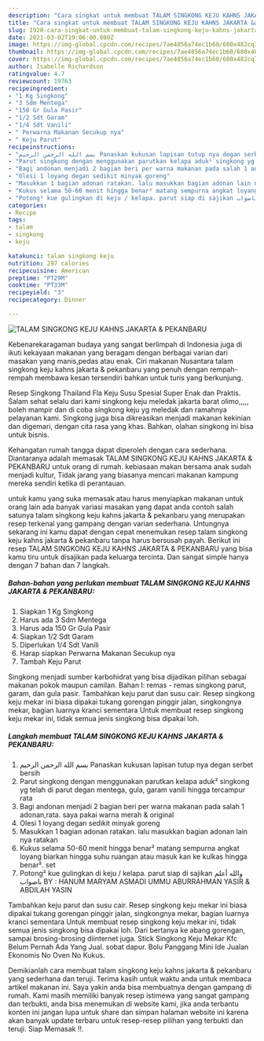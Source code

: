 ```yaml
---
description: "Cara singkat untuk membuat TALAM SINGKONG KEJU KAHNS JAKARTA &amp;amp; PEKANBARU Homemade"
title: "Cara singkat untuk membuat TALAM SINGKONG KEJU KAHNS JAKARTA &amp;amp; PEKANBARU Homemade"
slug: 1920-cara-singkat-untuk-membuat-talam-singkong-keju-kahns-jakarta-and-amp-pekanbaru-homemade
date: 2021-03-02T19:06:00.080Z
image: https://img-global.cpcdn.com/recipes/7ae4856a74ec1b60/680x482cq70/talam-singkong-keju-kahns-jakarta-pekanbaru-foto-resep-utama.jpg
thumbnail: https://img-global.cpcdn.com/recipes/7ae4856a74ec1b60/680x482cq70/talam-singkong-keju-kahns-jakarta-pekanbaru-foto-resep-utama.jpg
cover: https://img-global.cpcdn.com/recipes/7ae4856a74ec1b60/680x482cq70/talam-singkong-keju-kahns-jakarta-pekanbaru-foto-resep-utama.jpg
author: Isabelle Richardson
ratingvalue: 4.7
reviewcount: 19763
recipeingredient:
- "1 Kg Singkong"
- "3 Sdm Mentega"
- "150 Gr Gula Pasir"
- "1/2 Sdt Garam"
- "1/4 Sdt Vanili"
- " Perwarna Makanan Secukup nya"
- " Keju Parut"
recipeinstructions:
- "بسم الله الرحمن الرحيم Panaskan kukusan lapisan tutup nya degan serbet bersih"
- "Parut singkong dengan menggunakan parutkan kelapa aduk² singkong yg telah di parut degan mentega, gula, garam vanili hingga tercampur rata"
- "Bagi andonan menjadi 2 bagian beri per warna makanan pada salah 1 adonan,rata. saya pakai warna merah &amp; original"
- "Olesi 1 loyang degan sedikit minyak goreng"
- "Masukkan 1 bagian adonan ratakan. lalu masukkan bagian adonan lain nya ratakan"
- "Kukus selama 50-60 menit hingga benar² matang sempurna angkat loyang biarkan hingga suhu ruangan atau masuk kan ke kulkas hingga benar². set"
- "Potong² kue gulingkan di keju / kelapa. parut siap di sajikan والله أعلم باصواب BY : HANUM MARYAM ASMADI UMMU ABURRAHMAN YASIR &amp; ABDILAH YASIN"
categories:
- Recipe
tags:
- talam
- singkong
- keju

katakunci: talam singkong keju 
nutrition: 297 calories
recipecuisine: American
preptime: "PT29M"
cooktime: "PT33M"
recipeyield: "3"
recipecategory: Dinner

---
```



![TALAM SINGKONG KEJU KAHNS JAKARTA &amp; PEKANBARU](https://img-global.cpcdn.com/recipes/7ae4856a74ec1b60/680x482cq70/talam-singkong-keju-kahns-jakarta-pekanbaru-foto-resep-utama.jpg)

Kebenarekaragaman budaya yang sangat berlimpah di Indonesia juga di ikuti kekayaan makanan yang beragam dengan berbagai varian dari masakan yang manis,pedas atau enak. Ciri makanan Nusantara talam singkong keju kahns jakarta &amp; pekanbaru yang penuh dengan rempah-rempah membawa kesan tersendiri bahkan untuk turis yang berkunjung.


Resep Singkong Thailand Fla Keju Susu Spesial Super Enak dan Praktis. Salam sehat selalu dari kami singkong keju meledak jakarta barat olimo,,,,, boleh mampir dan di coba singkong keju yg meledak dan ramahnya pelayanan kami. Singkong juga bisa dikreasikan menjadi makanan kekinian dan digemari, dengan cita rasa yang khas. Bahkan, olahan singkong ini bisa untuk bisnis.

Kehangatan rumah tangga dapat diperoleh dengan cara sederhana. Diantaranya adalah memasak TALAM SINGKONG KEJU KAHNS JAKARTA &amp; PEKANBARU untuk orang di rumah. kebiasaan makan bersama anak sudah menjadi kultur, Tidak jarang yang biasanya mencari makanan kampung mereka sendiri ketika di perantauan.

untuk kamu yang suka memasak atau harus menyiapkan makanan untuk orang lain ada banyak variasi masakan yang dapat anda contoh salah satunya talam singkong keju kahns jakarta &amp; pekanbaru yang merupakan resep terkenal yang gampang dengan varian sederhana. Untungnya sekarang ini kamu dapat dengan cepat menemukan resep talam singkong keju kahns jakarta &amp; pekanbaru tanpa harus bersusah payah.
Berikut ini resep TALAM SINGKONG KEJU KAHNS JAKARTA &amp; PEKANBARU yang bisa kamu tiru untuk disajikan pada keluarga tercinta. Dan sangat simple hanya dengan 7 bahan dan 7 langkah.


<!--inarticleads1-->

##### Bahan-bahan yang perlukan membuat TALAM SINGKONG KEJU KAHNS JAKARTA &amp; PEKANBARU:

1. Siapkan 1 Kg Singkong
1. Harus ada 3 Sdm Mentega
1. Harus ada 150 Gr Gula Pasir
1. Siapkan 1/2 Sdt Garam
1. Diperlukan 1/4 Sdt Vanili
1. Harap siapkan  Perwarna Makanan Secukup nya
1. Tambah  Keju Parut


Singkong menjadi sumber karbohidrat yang bisa dijadikan pilihan sebagai makanan pokok maupun camilan. Bahan I: remas - remas singkong parut, garam, dan gula pasir. Tambahkan keju parut dan susu cair. Resep singkong keju mekar ini biasa dipakai tukang gorengan pinggir jalan, singkongnya mekar, bagian luarnya kranci sementara Untuk membuat resep singkong keju mekar ini, tidak semua jenis singkong bisa dipakai loh. 

<!--inarticleads2-->

##### Langkah membuat  TALAM SINGKONG KEJU KAHNS JAKARTA &amp; PEKANBARU:

1. بسم الله الرحمن الرحيم Panaskan kukusan lapisan tutup nya degan serbet bersih
1. Parut singkong dengan menggunakan parutkan kelapa aduk² singkong yg telah di parut degan mentega, gula, garam vanili hingga tercampur rata
1. Bagi andonan menjadi 2 bagian beri per warna makanan pada salah 1 adonan,rata. saya pakai warna merah &amp; original
1. Olesi 1 loyang degan sedikit minyak goreng
1. Masukkan 1 bagian adonan ratakan. lalu masukkan bagian adonan lain nya ratakan
1. Kukus selama 50-60 menit hingga benar² matang sempurna angkat loyang biarkan hingga suhu ruangan atau masuk kan ke kulkas hingga benar². set
1. Potong² kue gulingkan di keju / kelapa. parut siap di sajikan والله أعلم باصواب BY : HANUM MARYAM ASMADI UMMU ABURRAHMAN YASIR &amp; ABDILAH YASIN


Tambahkan keju parut dan susu cair. Resep singkong keju mekar ini biasa dipakai tukang gorengan pinggir jalan, singkongnya mekar, bagian luarnya kranci sementara Untuk membuat resep singkong keju mekar ini, tidak semua jenis singkong bisa dipakai loh. Dari bertanya ke abang gorengan, sampai brosing-brosing diinternet juga. Stick Singkong Keju Mekar Kfc Belum Pernah Ada Yang Jual. sobat dapur. Bolu Panggang Mini Ide Jualan Ekonomis No Oven No Kukus. 

Demikianlah cara membuat talam singkong keju kahns jakarta &amp; pekanbaru yang sederhana dan teruji. Terima kasih untuk waktu anda untuk membaca artikel makanan ini. Saya yakin anda bisa membuatnya dengan gampang di rumah. Kami masih memiliki banyak resep istimewa yang sangat gampang dan terbukti, anda bisa menemukan di website kami, jika anda terbantu konten ini jangan lupa untuk share dan simpan halaman website ini karena akan banyak update terbaru untuk resep-resep pilihan yang terbukti dan teruji. Siap Memasak !!. 
